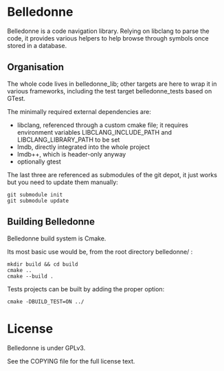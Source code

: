 Belledonne
==================================

Belledonne is a code navigation library.
Relying on libclang to parse the code, it provides various helpers to help browse through symbols once stored in a database.

Organisation
------------

The whole code lives in belledonne_lib; other targets are here to wrap it in various frameworks, including the test target belledonne_tests based on GTest.

The minimally required external dependencies are:
- libclang, referenced through a custom cmake file; it requires environment variables LIBCLANG_INCLUDE_PATH and LIBCLANG_LIBRARY_PATH to be set
- lmdb, directly integrated into the whole project
- lmdb++, which is header-only anyway
- optionally gtest

The last three are referenced as submodules of the git depot, it just works but you need to update them manually:

    git submodule init
    git submodule update

Building Belledonne
-------------------

Belledonne build system is Cmake.

Its most basic use would be, from the root directory belledonne/ :

    mkdir build && cd build
    cmake ..
    cmake --build .

Tests projects can be built by adding the proper option:

    cmake -DBUILD_TEST=ON ../

License
==================================
Belledonne is under GPLv3.

See the COPYING file for the full license text.
